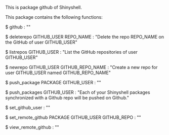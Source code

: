 This is package github of Shinyshell.

This package contains the following functions:

$ github  : ""

$ deleterepo GITHUB_USER REPO_NAME : "Delete the repo REPO_NAME on the GitHub of user GITHUB_USER"

$ listrepos GITHUB_USER : "List the GitHub repositories of user GITHUB_USER"

$ newrepo GITHUB_USER GITHUB_REPO_NAME : "Create a new repo for user GITHUB_USER named GITHUB_REPO_NAME"

$ push_package PACKAGE GITHUB_USER : ""

$ push_packages GITHUB_USER : "Each of your Shinyshell packages synchronized with a Github repo will be pushed on Github."

$ set_github_user  : ""

$ set_remote_github PACKAGE GITHUB_USER GITHUB_REPO : ""

$ view_remote_github  : ""

